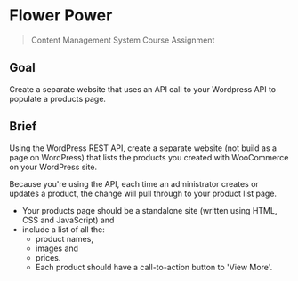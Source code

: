# Flower Power

> Content Management System Course Assignment

## Goal

Create a separate website that uses an API call to your Wordpress API to populate a products page.

## Brief

Using the WordPress REST API, create a separate website (not build as a page on WordPress) that lists the products you created with WooCommerce on your WordPress site.

Because you're using the API, each time an administrator creates or updates a product, the change will pull through to your product list page.

- Your products page should be a standalone site (written using HTML, CSS and JavaScript) and
- include a list of all the:
  - product names,
  - images and
  - prices.
  - Each product should have a call-to-action button to 'View More'.
